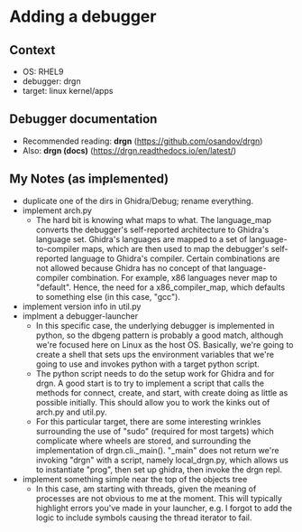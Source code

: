 # Adding a debugger

## Context
- OS: RHEL9
- debugger: drgn
- target: linux kernel/apps

## Debugger documentation

- Recommended reading: **drgn** (https://github.com/osandov/drgn)
- Also: **drgn (docs)** (https://drgn.readthedocs.io/en/latest/)

## My Notes (as implemented)

- duplicate one of the dirs in Ghidra/Debug; rename everything.
- implement arch.py
  - The hard bit is knowing what maps to what. The language_map converts the debugger's self-reported architecture to Ghidra's language set. Ghidra's languages are mapped to a set of language-to-compiler maps, which are then used to map the debugger's self-reported language to Ghidra's compiler. Certain combinations are not allowed because Ghidra has no concept of that language-compiler combination.  For example, x86 languages never map to "default".  Hence, the need for a x86_compiler_map, which defaults to something else (in this case, "gcc").
- implement version info in util.py
- implment a debugger-launcher
  - In this specific case, the underlying debugger is implemented in python, so the dbgeng pattern is probably a good match, although we're focused here on Linux as the host OS.  Basically, we're going to create a shell that sets ups the environment variables that we're going to use and invokes python with a target python script.
  - The python script needs to do the setup work for Ghidra and for drgn. A good start is to try to implement a script that calls the methods for connect, create, and start, with create doing as little as possible initially.  This should allow you to work the kinks out of arch.py and util.py.
  - For this particular target, there are some interesting wrinkles surrounding the use of "sudo" (required for most targets) which complicate where wheels are stored, and surrounding the implementation of drgn.cli.\_main().  "\_main" does not return we're invoking "drgn" with a script, namely local_drgn.py, which allows us to instantiate "prog", then set up ghidra, then invoke the drgn repl.
- implement something simple near the top of the objects tree
  - In this case, am starting with threads, given the meaning of processes are not obvious to me at the moment. This will typically highlight errors you've made in your launcher, e.g. I forgot to add the logic to include symbols causing the thread iterator to fail.

